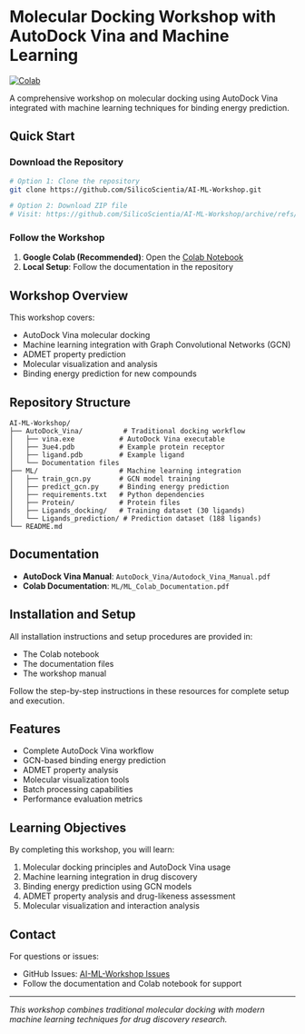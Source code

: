 # Molecular Docking Workshop with AutoDock Vina and Machine Learning

<a href="https://colab.research.google.com/drive/1UhtkvglAFv1-NmEuX4XwiNIDB1EW2vmk#scrollTo=RXchmRP3Ad38" target="_blank">
  <img src="https://colab.research.google.com/assets/colab-badge.svg" alt="Colab"/>
</a> 

A comprehensive workshop on molecular docking using AutoDock Vina integrated with machine learning techniques for binding energy prediction.

## Quick Start

### Download the Repository
```bash
# Option 1: Clone the repository
git clone https://github.com/SilicoScientia/AI-ML-Workshop.git

# Option 2: Download ZIP file
# Visit: https://github.com/SilicoScientia/AI-ML-Workshop/archive/refs/heads/main.zip
```

### Follow the Workshop
1. **Google Colab (Recommended)**: Open the [Colab Notebook](https://colab.research.google.com/drive/1UhtkvglAFv1-NmEuX4XwiNIDB1EW2vmk#scrollTo=RXchmRP3Ad38)
2. **Local Setup**: Follow the documentation in the repository


## Workshop Overview

This workshop covers:
- AutoDock Vina molecular docking
- Machine learning integration with Graph Convolutional Networks (GCN)
- ADMET property prediction
- Molecular visualization and analysis
- Binding energy prediction for new compounds

## Repository Structure

```
AI-ML-Workshop/
├── AutoDock_Vina/          # Traditional docking workflow
│   ├── vina.exe           # AutoDock Vina executable
│   ├── 3ue4.pdb           # Example protein receptor
│   ├── ligand.pdb         # Example ligand
│   └── Documentation files
├── ML/                    # Machine learning integration
│   ├── train_gcn.py       # GCN model training
│   ├── predict_gcn.py     # Binding energy prediction
│   ├── requirements.txt   # Python dependencies
│   ├── Protein/           # Protein files
│   ├── Ligands_docking/   # Training dataset (30 ligands)
│   └── Ligands_prediction/ # Prediction dataset (188 ligands)
└── README.md
```

## Documentation

- **AutoDock Vina Manual**: `AutoDock_Vina/Autodock_Vina_Manual.pdf`
- **Colab Documentation**: `ML/ML_Colab_Documentation.pdf`

## Installation and Setup

All installation instructions and setup procedures are provided in:
- The Colab notebook
- The documentation files
- The workshop manual

Follow the step-by-step instructions in these resources for complete setup and execution.

## Features

- Complete AutoDock Vina workflow
- GCN-based binding energy prediction
- ADMET property analysis
- Molecular visualization tools
- Batch processing capabilities
- Performance evaluation metrics

## Learning Objectives

By completing this workshop, you will learn:
1. Molecular docking principles and AutoDock Vina usage
2. Machine learning integration in drug discovery
3. Binding energy prediction using GCN models
4. ADMET property analysis and drug-likeness assessment
5. Molecular visualization and interaction analysis

## Contact

For questions or issues:
- GitHub Issues: [AI-ML-Workshop Issues](https://github.com/SilicoScientia/AI-ML-Workshop/issues)
- Follow the documentation and Colab notebook for support

---

*This workshop combines traditional molecular docking with modern machine learning techniques for drug discovery research.* 
